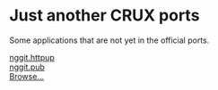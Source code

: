 # Just another CRUX ports
Some applications that are not yet in the official ports.

[nggit.httpup](nggit.httpup)<br />
[nggit.pub](nggit.pub)<br />
[Browse...](https://github.com/nggit/crux/tree/master/ports)
